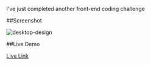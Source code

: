 I've just completed another front-end coding challenge

##Screenshot

![desktop-design](https://github.com/user-attachments/assets/14d1c78f-cf00-465a-ae99-08bd484c4925)


##Live Demo

[Live Link](https://roobiwebdev.github.io/Day-32-Article-preview-component/)
